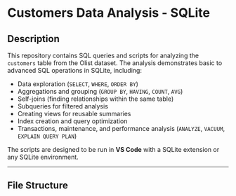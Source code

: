 # Customers Data Analysis - SQLite

## Description
This repository contains SQL queries and scripts for analyzing the `customers` table from the Olist dataset. The analysis demonstrates basic to advanced SQL operations in SQLite, including:

- Data exploration (`SELECT`, `WHERE`, `ORDER BY`)
- Aggregations and grouping (`GROUP BY`, `HAVING`, `COUNT`, `AVG`)
- Self-joins (finding relationships within the same table)
- Subqueries for filtered analysis
- Creating views for reusable summaries
- Index creation and query optimization
- Transactions, maintenance, and performance analysis (`ANALYZE`, `VACUUM`, `EXPLAIN QUERY PLAN`)

The scripts are designed to be run in **VS Code** with a SQLite extension or any SQLite environment.

---

## File Structure

